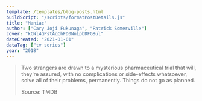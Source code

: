 ```yaml
---
template: /templates/blog-posts.html
buildScript: "/scripts/formatPostDetails.js"
title: "Maniac"
author: ["Cary Joji Fukunaga", "Patrick Somerville"]
cover: "kCNl4QPstAqChFD0NnLpbDFG8ul"
dateCreated: "2021-01-01"
dataTag: ["tv series"]
year: "2018"
---
```


> Two strangers are drawn to a mysterious pharmaceutical trial that will, they're assured, with no complications or side-effects whatsoever, solve all of their problems, permanently. Things do not go as planned.
>
> Source: TMDB
